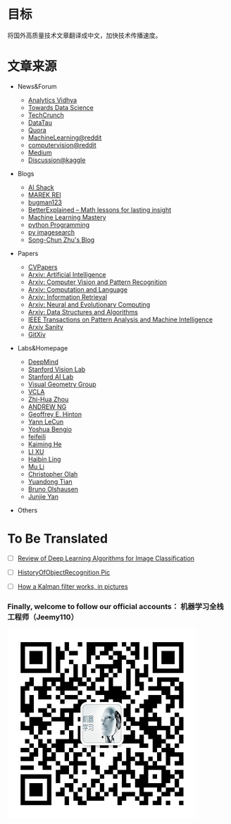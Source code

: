 # 目标
将国外高质量技术文章翻译成中文，加快技术传播速度。

# 文章来源
- News&Forum
  - [Analytics Vidhya](https://www.analyticsvidhya.com/)
  - [Towards Data Science](https://towardsdatascience.com/)
  - [TechCrunch](https://techcrunch.com/)
  - [DataTau](http://www.datatau.com/)  
  - [Quora](https://www.quora.com/)
  - [MachineLearning@reddit](https://www.reddit.com/r/MachineLearning/)
  - [computervision@reddit](https://www.reddit.com/r/computervision/)
  - [Medium](https://medium.com/topic/technology)
  - [Discussion@kaggle](https://www.kaggle.com/discussion)
  
- Blogs
  - [AI Shack](http://aishack.in/)
  - [MAREK REI](http://www.marekrei.com/blog/)
  - [bugman123](http://www.bugman123.com/index.html)
  - [BetterExplained – Math lessons for lasting insight](https://betterexplained.com/)
  - [Machine Learning Mastery](https://machinelearningmastery.com/blog/)
  - [python Programming](https://pythonprogramming.net/)
  - [py imagesearch](https://www.pyimagesearch.com/)
  - [Song-Chun Zhu's Blog](http://www.stat.ucla.edu/%7Esczhu/research_blog.html)  
  
- Papers
  - [CVPapers](http://www.cvpapers.com/)
  - [Arxiv: Artificial Intelligence ](https://arxiv.org/list/cs.AI/recent)
  - [Arxiv: Computer Vision and Pattern Recognition ](https://arxiv.org/list/cs.CV/recent)
  - [Arxiv: Computation and Language ](https://arxiv.org/list/cs.CL/recent)  
  - [Arxiv: Information Retrieval ](https://arxiv.org/list/cs.IR/recent)
  - [Arxiv: Neural and Evolutionary Computing ](https://arxiv.org/list/cs.NE/recent)
  - [Arxiv: Data Structures and Algorithms ](https://arxiv.org/list/cs.DS/recent)
  - [IEEE Transactions on Pattern Analysis and Machine Intelligence ](http://ieeexplore.ieee.org/xpl/RecentIssue.jsp?reload=true&punumber=34)
  - [Arxiv Sanity](http://www.arxiv-sanity.com/)
  - [GitXiv](http://www.gitxiv.com/)  
  
- Labs&Homepage
  - [DeepMind](https://deepmind.com/)
  - [Stanford Vision Lab](http://vision.stanford.edu/teaching.html)
  - [Stanford AI Lab](http://ai.stanford.edu/)
  - [Visual Geometry Group](http://www.robots.ox.ac.uk/~vgg/)
  - [VCLA](http://vcla.stat.ucla.edu/index.html)
  - [Zhi-Hua Zhou](https://cs.nju.edu.cn/zhouzh/index.htm)
  - [ANDREW NG](http://www.andrewng.org/)  
  - [Geoffrey E. Hinton](http://www.cs.toronto.edu/~hinton/)
  - [Yann LeCun](http://yann.lecun.com/)
  - [Yoshua Bengio](http://www.iro.umontreal.ca/~bengioy/yoshua_en/index.html)
  - [feifeili](http://vision.stanford.edu/feifeili/)
  - [Kaiming He](http://kaiminghe.com/)
  - [LI XU](http://www.lxu.me/)
  - [Haibin Ling](http://www.dabi.temple.edu/~hbling/)
  - [Mu Li ](http://www.cs.cmu.edu/~muli/)
  - [Christopher Olah](http://colah.github.io/about.html)
  - [Yuandong Tian ](http://www.yuandong-tian.com/)  
  - [Bruno Olshausen](http://www.rctn.org/bruno/)
  - [Junjie Yan](http://www.cbsr.ia.ac.cn/users/jjyan/main.htm)
  
- Others


# To Be Translated
- [ ] [Review of Deep Learning Algorithms for Image Classification
](https://medium.com/comet-app/review-of-deep-learning-algorithms-for-image-classification-5fdbca4a05e2)
- [ ] [HistoryOfObjectRecognition Pic](https://github.com/Nikasa1889/HistoryObjectRecognition/blob/master/HistoryOfObjectRecognition.png)
- [ ] [How a Kalman filter works, in pictures](http://www.bzarg.com/p/how-a-kalman-filter-works-in-pictures/)


### Finally, welcome to follow our official accounts： **机器学习全栈工程师（Jeemy110）** 
 

![](https://github.com/Jack-Cherish/Pictures/raw/master/gzh.jpg)
